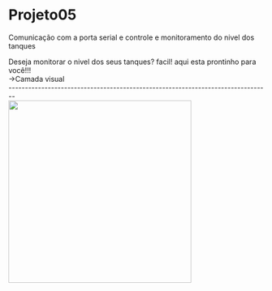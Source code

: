 # Projeto05
Comunicação com a porta serial e controle e monitoramento do nivel dos tanques
<div>
Deseja monitorar o nivel dos seus tanques? facil! aqui esta prontinho para você!!!
<div>
->Camada visual
<div>
  --------------------------------------------------------------------------------
<div>
<img height = "360em" src ="https://user-images.githubusercontent.com/105980233/170799381-4a9e9942-8244-4318-b051-8c9b8f77d123.png">
